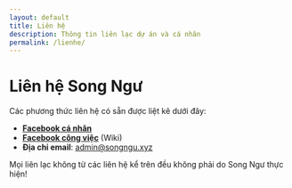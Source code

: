```yaml
---
layout: default
title: Liên hệ
description: Thông tin liên lạc dự án và cá nhân
permalink: /lienhe/
---
```


# Liên hệ Song Ngư

Các phương thức liên hệ có sẵn được liệt kê dưới đây:

* [**Facebook cá nhân**](https://facebook.com/songngu.xyz)
* [**Facebook công việc**](https://facebook.com/songnguchamxyz) (Wiki)
* **Địa chỉ email**: [admin@songngu.xyz](mailto:admin@songngu.xyz)

Mọi liên lạc không từ các liên hệ kể trên đều không phải do Song Ngư thực hiện!
